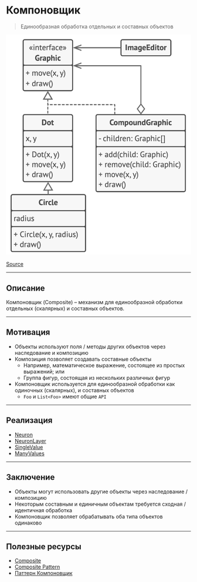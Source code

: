 # Компоновщик

> Единообразная обработка отдельных и составных объектов

![builder.png](../_images/composite.png)

[Source](https://refactoring.guru/design-patterns/composite)

---

## Описание

Компоновщик (Composite) – механизм для единообразной обработки отдельных (скалярных) и составных объектов.

---

## Мотивация

- Объекты используют поля / методы других объектов через наследование и композицию
- Композиция позволяет создавать составные объекты
    - Например, математическое выражение, состоящее из простых выражений; или
    - Группа фигур, состоящая из нескольких различных фигур
- Компоновщик используется для единообразной обработки как одиночных (скалярных), и составных объектов
    - `Foo` и `List<Foo>` имеют общие `API`

---

## Реализация

- [Neuron](Neuron.java)
- [NeuronLayer](NeuronLayer.java)
- [SingleValue](SingleValue.java)
- [ManyValues](ManyValues.java)

---

## Заключение

- Объекты могут использовать другие объекты через наследование / композицию
- Некоторым составным и единичным объектам требуется сходная / идентичная обработка
- Компоновщик позволяет обрабатывать оба типа объектов одинаково

---

## Полезные ресурсы

- [Composite](https://refactoring.guru/design-patterns/composite)
- [Composite Pattern](https://www.oodesign.com/composite-pattern)
- [Паттерн Компоновщик](https://radioprog.ru/post/1480)
